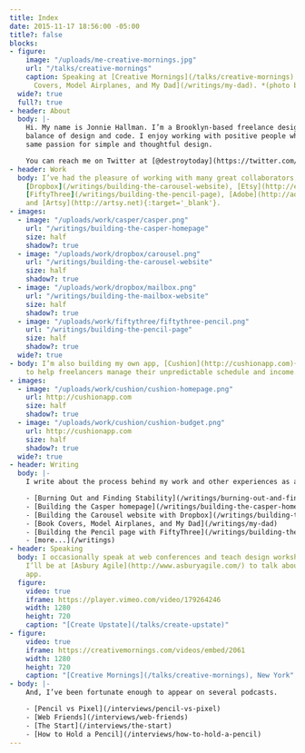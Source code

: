 ```yaml
---
title: Index
date: 2015-11-17 18:56:00 -05:00
title?: false
blocks:
- figure:
    image: "/uploads/me-creative-mornings.jpg"
    url: "/talks/creative-mornings"
    caption: Speaking at [Creative Mornings](/talks/creative-mornings) about [Book
      Covers, Model Airplanes, and My Dad](/writings/my-dad). *(photo by [Bekka Palmer](http://bekkapalmer.com){:target='_blank'})*
  wide?: true
  full?: true
- header: About
  body: |-
    Hi. My name is Jonnie Hallman. I’m a Brooklyn-based freelance designer/dev with a healthy
    balance of design and code. I enjoy working with positive people who share the
    same passion for simple and thoughtful design.

    You can reach me on Twitter at [@destroytoday](https://twitter.com/destroytoday) or by emailing me at [jonnie@destroytoday.com](mailto:jonnie@destroytoday.com).
- header: Work
  body: I’ve had the pleasure of working with many great collaborators, like [Casper](http://casper.com){:target='_blank'},
    [Dropbox](/writings/building-the-carousel-website), [Etsy](http://etsy.com){:target='_blank'},
    [FiftyThree](/writings/building-the-pencil-page), [Adobe](http://adobe.com){:target='_blank'},
    and [Artsy](http://artsy.net){:target='_blank'}.
- images:
  - image: "/uploads/work/casper/casper.png"
    url: "/writings/building-the-casper-homepage"
    size: half
    shadow?: true
  - image: "/uploads/work/dropbox/carousel.png"
    url: "/writings/building-the-carousel-website"
    size: half
    shadow?: true
  - image: "/uploads/work/dropbox/mailbox.png"
    url: "/writings/building-the-mailbox-website"
    size: half
    shadow?: true
  - image: "/uploads/work/fiftythree/fiftythree-pencil.png"
    url: "/writings/building-the-pencil-page"
    size: half
    shadow?: true
  wide?: true
- body: I’m also building my own app, [Cushion](http://cushionapp.com){:target='_blank'},
    to help freelancers manage their unpredictable schedule and income.
- images:
  - image: "/uploads/work/cushion/cushion-homepage.png"
    url: http://cushionapp.com
    size: half
    shadow?: true
  - image: "/uploads/work/cushion/cushion-budget.png"
    url: http://cushionapp.com
    size: half
    shadow?: true
  wide?: true
- header: Writing
  body: |-
    I write about the process behind my work and other experiences as a freelancer and independent developer.

    - [Burning Out and Finding Stability](/writings/burning-out-and-finding-stability)
    - [Building the Casper homepage](/writings/building-the-casper-homepage)
    - [Building the Carousel website with Dropbox](/writings/building-the-carousel-website)
    - [Book Covers, Model Airplanes, and My Dad](/writings/my-dad)
    - [Building the Pencil page with FiftyThree](/writings/building-the-pencil-page)
    - [more...](/writings)
- header: Speaking
  body: I occasionally speak at web conferences and teach design workshops. In October,
    I’ll be at [Asbury Agile](http://www.asburyagile.com/) to talk about running an
    app.
  figure:
    video: true
    iframe: https://player.vimeo.com/video/179264246
    width: 1280
    height: 720
    caption: "[Create Upstate](/talks/create-upstate)"
- figure:
    video: true
    iframe: https://creativemornings.com/videos/embed/2061
    width: 1280
    height: 720
    caption: "[Creative Mornings](/talks/creative-mornings), New York"
- body: |-
    And, I’ve been fortunate enough to appear on several podcasts.

    - [Pencil vs Pixel](/interviews/pencil-vs-pixel)
    - [Web Friends](/interviews/web-friends)
    - [The Start](/interviews/the-start)
    - [How to Hold a Pencil](/interviews/how-to-hold-a-pencil)
---
```


